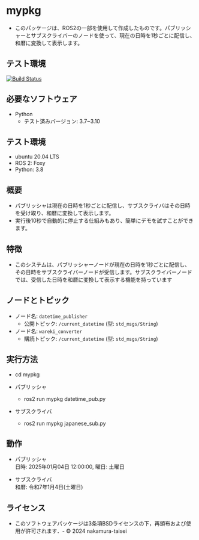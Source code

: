 # mypkg
- このパッケージは、ROS2の一部を使用して作成したものです。パブリッシャーとサブスクライバーのノードを使って、現在の日時を1秒ごとに配信し、和暦に変換して表示します。

## テスト環境
[![Build Status](https://img.shields.io/github/workflow/status/nakamura-taisei/mypkg/ROS%202%20CI?label=test&logo=github)](https://github.com/nakamura-taisei/mypkg/actions)

## 必要なソフトウェア
- Python
  - テスト済みバージョン: 3.7~3.10

## テスト環境  
- ubuntu 20.04 LTS  
- ROS 2: Foxy  
- Python: 3.8  

## 概要
- パブリッシャは現在の日時を1秒ごとに配信し、サブスクライバはその日時を受け取り、和暦に変換して表示します。
- 実行後10秒で自動的に停止する仕組みもあり、簡単にデモを試すことができます。

## 特徴  
- このシステムは、パブリッシャーノードが現在の日時を1秒ごとに配信し、その日時をサブスクライバーノードが受信します。サブスクライバーノードでは、受信した日時を和暦に変換して表示する機能を持っています  

## ノードとトピック

- ノード名: `datetime_publisher`
  - 公開トピック: `/current_datetime` (型: `std_msgs/String`)
- ノード名: `wareki_converter`
  - 購読トピック: `/current_datetime` (型: `std_msgs/String`)

## 実行方法
- cd mypkg

- パブリッシャ
  - ros2 run mypkg datetime_pub.py
- サブスクライバ
  - ros2 run mypkg japanese_sub.py

## 動作  
- パブリッシャ  
日時: 2025年01月04日 12:00:00, 曜日: 土曜日  

- サブスクライバ  
和暦: 令和7年1月4日(土曜日)
## ライセンス
- このソフトウェアパッケージは3条項BSDライセンスの下，再頒布および使用が許可されます．- © 2024 nakamura-taisei
